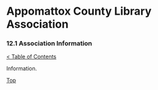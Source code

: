 [0]: ../README.md
[12.1]: association-information.md

# Appomattox County Library Association
### 12.1 Association Information
[< Table of Contents][0]

Information.

[Top][12.1]
